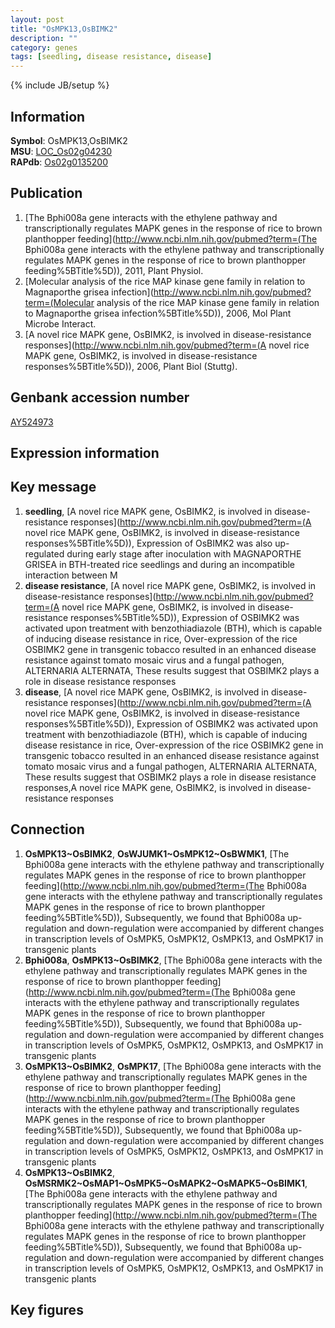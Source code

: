 ```yaml
---
layout: post
title: "OsMPK13,OsBIMK2"
description: ""
category: genes
tags: [seedling, disease resistance, disease]
---
```

{% include JB/setup %}

## Information
__Symbol__: OsMPK13,OsBIMK2  
__MSU__: [LOC_Os02g04230](http://rice.plantbiology.msu.edu/cgi-bin/ORF_infopage.cgi?orf=LOC_Os02g04230)  
__RAPdb__: [Os02g0135200](http://rapdb.dna.affrc.go.jp/viewer/gbrowse_details/irgsp1?name=Os02g0135200)  

## Publication
1. [The Bphi008a gene interacts with the ethylene pathway and transcriptionally regulates MAPK genes in the response of rice to brown planthopper feeding](http://www.ncbi.nlm.nih.gov/pubmed?term=(The Bphi008a gene interacts with the ethylene pathway and transcriptionally regulates MAPK genes in the response of rice to brown planthopper feeding%5BTitle%5D)), 2011, Plant Physiol.
2. [Molecular analysis of the rice MAP kinase gene family in relation to Magnaporthe grisea infection](http://www.ncbi.nlm.nih.gov/pubmed?term=(Molecular analysis of the rice MAP kinase gene family in relation to Magnaporthe grisea infection%5BTitle%5D)), 2006, Mol Plant Microbe Interact.
3. [A novel rice MAPK gene, OsBIMK2, is involved in disease-resistance responses](http://www.ncbi.nlm.nih.gov/pubmed?term=(A novel rice MAPK gene, OsBIMK2, is involved in disease-resistance responses%5BTitle%5D)), 2006, Plant Biol (Stuttg).

## Genbank accession number
[AY524973](http://www.ncbi.nlm.nih.gov/nuccore/AY524973)

## Expression information

## Key message
1. __seedling__, [A novel rice MAPK gene, OsBIMK2, is involved in disease-resistance responses](http://www.ncbi.nlm.nih.gov/pubmed?term=(A novel rice MAPK gene, OsBIMK2, is involved in disease-resistance responses%5BTitle%5D)),  Expression of OsBIMK2 was also up-regulated during early stage after inoculation with MAGNAPORTHE GRISEA in BTH-treated rice seedlings and during an incompatible interaction between M
2. __disease resistance__, [A novel rice MAPK gene, OsBIMK2, is involved in disease-resistance responses](http://www.ncbi.nlm.nih.gov/pubmed?term=(A novel rice MAPK gene, OsBIMK2, is involved in disease-resistance responses%5BTitle%5D)),  Expression of OSBIMK2 was activated upon treatment with benzothiadiazole (BTH), which is capable of inducing disease resistance in rice, Over-expression of the rice OSBIMK2 gene in transgenic tobacco resulted in an enhanced disease resistance against tomato mosaic virus and a fungal pathogen, ALTERNARIA ALTERNATA, These results suggest that OSBIMK2 plays a role in disease resistance responses
3. __disease__, [A novel rice MAPK gene, OsBIMK2, is involved in disease-resistance responses](http://www.ncbi.nlm.nih.gov/pubmed?term=(A novel rice MAPK gene, OsBIMK2, is involved in disease-resistance responses%5BTitle%5D)),  Expression of OSBIMK2 was activated upon treatment with benzothiadiazole (BTH), which is capable of inducing disease resistance in rice, Over-expression of the rice OSBIMK2 gene in transgenic tobacco resulted in an enhanced disease resistance against tomato mosaic virus and a fungal pathogen, ALTERNARIA ALTERNATA, These results suggest that OSBIMK2 plays a role in disease resistance responses,A novel rice MAPK gene, OsBIMK2, is involved in disease-resistance responses

## Connection
1. __OsMPK13~OsBIMK2__, __OsWJUMK1~OsMPK12~OsBWMK1__, [The Bphi008a gene interacts with the ethylene pathway and transcriptionally regulates MAPK genes in the response of rice to brown planthopper feeding](http://www.ncbi.nlm.nih.gov/pubmed?term=(The Bphi008a gene interacts with the ethylene pathway and transcriptionally regulates MAPK genes in the response of rice to brown planthopper feeding%5BTitle%5D)),  Subsequently, we found that Bphi008a up-regulation and down-regulation were accompanied by different changes in transcription levels of OsMPK5, OsMPK12, OsMPK13, and OsMPK17 in transgenic plants
2. __Bphi008a__, __OsMPK13~OsBIMK2__, [The Bphi008a gene interacts with the ethylene pathway and transcriptionally regulates MAPK genes in the response of rice to brown planthopper feeding](http://www.ncbi.nlm.nih.gov/pubmed?term=(The Bphi008a gene interacts with the ethylene pathway and transcriptionally regulates MAPK genes in the response of rice to brown planthopper feeding%5BTitle%5D)),  Subsequently, we found that Bphi008a up-regulation and down-regulation were accompanied by different changes in transcription levels of OsMPK5, OsMPK12, OsMPK13, and OsMPK17 in transgenic plants
3. __OsMPK13~OsBIMK2__, __OsMPK17__, [The Bphi008a gene interacts with the ethylene pathway and transcriptionally regulates MAPK genes in the response of rice to brown planthopper feeding](http://www.ncbi.nlm.nih.gov/pubmed?term=(The Bphi008a gene interacts with the ethylene pathway and transcriptionally regulates MAPK genes in the response of rice to brown planthopper feeding%5BTitle%5D)),  Subsequently, we found that Bphi008a up-regulation and down-regulation were accompanied by different changes in transcription levels of OsMPK5, OsMPK12, OsMPK13, and OsMPK17 in transgenic plants
4. __OsMPK13~OsBIMK2__, __OsMSRMK2~OsMAP1~OsMPK5~OsMAPK2~OsMAPK5~OsBIMK1__, [The Bphi008a gene interacts with the ethylene pathway and transcriptionally regulates MAPK genes in the response of rice to brown planthopper feeding](http://www.ncbi.nlm.nih.gov/pubmed?term=(The Bphi008a gene interacts with the ethylene pathway and transcriptionally regulates MAPK genes in the response of rice to brown planthopper feeding%5BTitle%5D)),  Subsequently, we found that Bphi008a up-regulation and down-regulation were accompanied by different changes in transcription levels of OsMPK5, OsMPK12, OsMPK13, and OsMPK17 in transgenic plants

## Key figures


